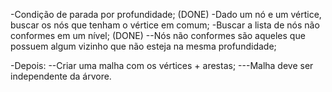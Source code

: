 -Condição de parada por profundidade; (DONE)
-Dado um nó e um vértice, buscar os nós que tenham o vértice em comum;
-Buscar a lista de nós não conformes em um nível; (DONE)
--Nós não conformes são aqueles que possuem algum vizinho que não esteja na mesma profundidade;

-Depois:
--Criar uma malha com os vértices + arestas;
---Malha deve ser independente da árvore.
